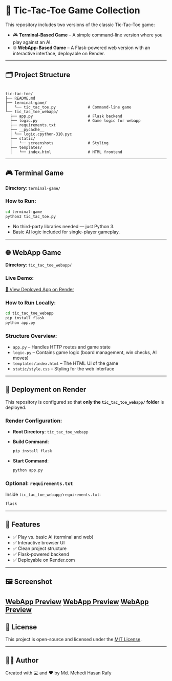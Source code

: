 # 🧠 Tic-Tac-Toe Game Collection

This repository includes two versions of the classic Tic-Tac-Toe game:

- 🎮 **Terminal-Based Game** – A simple command-line version where you play against an AI.
- 🌐 **WebApp-Based Game** – A Flask-powered web version with an interactive interface, deployable on Render.

---

## 🗂 Project Structure

```

tic-tac-toe/
├── README.md
├── terminal-game/
│   └── tic_tac_toe.py              # Command-line game
└── tic_tac_toe_webapp/
  ├── app.py                        # Flask backend
  ├── logic.py                      # Game logic for webapp
  ├── requirements.txt
  ├── __pycache__
  | └── logic.cpython-310.pyc
  ├── static/
  │   └── screenshots               # Styling
  ├── templates/
  │   └── index.html                # HTML frontend

````

---

## 🎮 Terminal Game

**Directory**: `terminal-game/`

### How to Run:
```bash
cd terminal-game
python3 tic_tac_toe.py
````

* No third-party libraries needed — just Python 3.
* Basic AI logic included for single-player gameplay.

---

## 🌐 WebApp Game

**Directory**: `tic_tac_toe_webapp/`

### Live Demo:

[🔗 View Deployed App on Render](https://your-app-name.onrender.com) 

### How to Run Locally:

```bash
cd tic_tac_toe_webapp
pip install flask
python app.py
```

### Structure Overview:

* `app.py` – Handles HTTP routes and game state
* `logic.py` – Contains game logic (board management, win checks, AI moves)
* `templates/index.html` – The HTML UI of the game
* `static/style.css` – Styling for the web interface

---

## 🚀 Deployment on Render

This repository is configured so that **only the `tic_tac_toe_webapp/` folder** is deployed.

### Render Configuration:

* **Root Directory**: `tic_tac_toe_webapp`
* **Build Command**:

  ```bash
  pip install flask
  ```
* **Start Command**:

  ```bash
  python app.py
  ```

### Optional: `requirements.txt`

Inside `tic_tac_toe_webapp/requirements.txt`:

```txt
flask
```

---

## 📌 Features

* ✅ Play vs. basic AI (terminal and web)
* ✅ Interactive browser UI
* ✅ Clean project structure
* ✅ Flask-powered backend
* ✅ Deployable on Render.com

---

## 🖼 Screenshot

[WebApp Preview](tic_tac_toe_webapp/static/screenshot1.png)
[WebApp Preview](tic_tac_toe_webapp/static/screenshot2.png)
[WebApp Preview](tic_tac_toe_webapp/static/screenshot3.png)
---

## 📄 License

This project is open-source and licensed under the [MIT License](LICENSE).

---

## 👨‍💻 Author

Created with 💻 and ❤️ by Md. Mehedi Hasan Rafy
